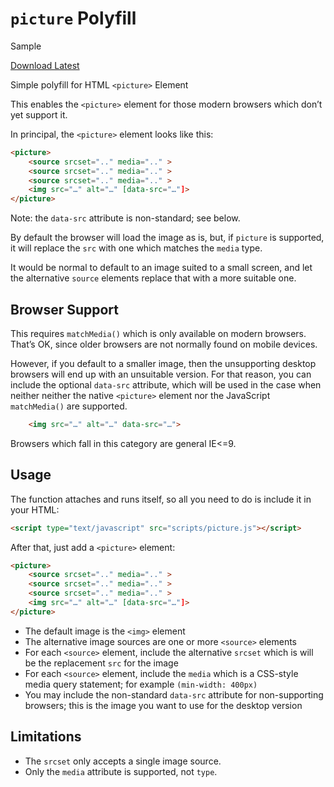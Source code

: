 `picture` Polyfill
==================

Sample

[Download Latest](https://github.com/manngo/picture/releases/download/1.0/picture.js)

Simple polyfill for HTML `<picture>` Element

This enables the `<picture>` element for those modern browsers which don’t yet support it.

In principal, the `<picture>` element looks like this:

```html
<picture>
	<source srcset=".." media=".." >
	<source srcset=".." media=".." >
	<source srcset=".." media=".." >
	<img src="…" alt="…" [data-src="…"]>
</picture>
```

Note: the `data-src` attribute is non-standard; see below.

By default the browser will load the image as is, but, if `picture` is supported, it will replace the `src` with one which matches the `media` type.

It would be normal to default to an image suited to a small screen, and let the alternative `source` elements replace that with a more suitable one.

Browser Support
---------------

This requires `matchMedia()` which is only available on modern browsers. That’s OK, since older browsers are not normally found on mobile devices.

However, if you default to a smaller image, then the unsupporting desktop browsers will end up with an unsuitable version. For that reason, you can include the optional `data-src` attribute, which will be used in the case when neither neither the native `<picture>` element nor the JavaScript `matchMedia()` are supported.

```html
	<img src="…" alt="…" data-src="…">
```

Browsers which fall in this category are general IE<=9.

Usage
-----

The function attaches and runs itself, so all you need to do is include it in your HTML:

```html
<script type="text/javascript" src="scripts/picture.js"></script>
```

After that, just add a `<picture>` element:

```html
<picture>
	<source srcset=".." media=".." >
	<source srcset=".." media=".." >
	<source srcset=".." media=".." >
	<img src="…" alt="…" [data-src="…"]>
</picture>
```

- The default image is the `<img>` element
- The alternative image sources are one or more `<source>` elements
- For each `<source>` element, include the alternative `srcset` which is will be the replacement `src` for the image
- For each `<source>` element, include the `media` which is a CSS-style media query statement; for example `(min-width: 400px)`
- You may include the non-standard `data-src` attribute for non-supporting browsers; this is the image you want to use for the desktop version

Limitations
-----------

- The `srcset` only accepts a single image source.
- Only the `media` attribute is supported, not `type`.

